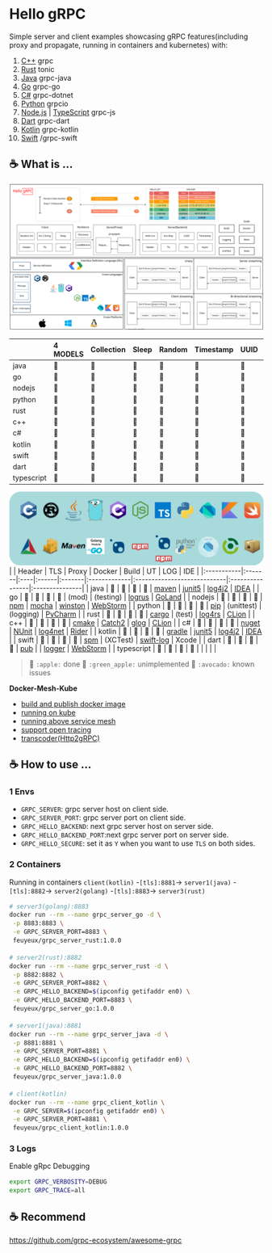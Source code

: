 # Hello gRPC

Simple server and client examples showcasing gRPC features(including proxy and propagate, running in containers and kubernetes) with:

1. [C++](hello-grpc-cpp) grpc
2. [Rust](hello-grpc-rust) tonic
3. [Java](hello-grpc-java) grpc-java
4. [Go](hello-grpc-go) grpc-go
5. [C#](hello-grpc-csharp) grpc-dotnet
6. [Python](hello-grpc-python) grpcio
7. [Node.js](hello-grpc-nodejs) | [TypeScript](hello-grpc-ts)  grpc-js
8. [Dart](hello-grpc-dart) grpc-dart
9. [Kotlin](hello-grpc-kotlin) grpc-kotlin
10. [Swift](hello-grpc-swift) /grpc-swift


## :coffee: What is ...


![grpc_diagram](diagram/hello-grpc.svg)

|            | 4 MODELS | Collection | Sleep | Random | Timestamp | UUID | Env |
|:-----------|:---------|:-----------|:------|:-------|:----------|:-----|:----|
| java       | 🍎        | 🍎          | 🍎     | 🍎      | 🍎         | 🍎    | 🍎   |
| go         | 🍎        | 🍎          | 🍎     | 🍎      | 🍎         | 🍎    | 🍎   |
| nodejs     | 🍎        | 🍎          | 🍎     | 🍎      | 🍎         | 🍎    | 🍎   |
| python     | 🍎        | 🍎          | 🍎     | 🍎      | 🍎         | 🍎    | 🍎   |
| rust       | 🍎        | 🍎          | 🍎     | 🍎      | 🍎         | 🍎    | 🍎   |
| c++        | 🍎        | 🍎          | 🍎     | 🍎      | 🍎         | 🍏    | 🍎   |
| c#         | 🍎        | 🍎          | 🍎     | 🍎      | 🍎         | 🍎    | 🍎   |
| kotlin     | 🍎        | 🍎          | 🍎     | 🍎      | 🍎         | 🍎    | 🍎   |
| swift      | 🍎        | 🍎          | 🍎     | 🍎      | 🍎         | 🍎    | 🍏   |
| dart       | 🍏        | 🍎          | 🍎     | 🍎      | 🍎         | 🍎    | 🍎   |
| typescript | 🍏        | 🍏          | 🍏     | 🍏      | 🍏         | 🍏    | 🍏   |

![build tools](diagram/build_tools.svg)
|            | Header | TLS | Proxy | Docker | Build        | UT                          | LOG             | IDE            |
|:-----------|:-------|:----|:------|:-------|:-------------|:----------------------------|:----------------|:---------------|
| java       | 🍎      | 🍎   | 🍎     | 🍎      | [maven][1]   | [junit5][2]                 | [log4j2][3]     | [IDEA][4]      |
| go         | 🍎      | 🍎   | 🍎     | 🍎      | (mod)        | (testing)                   | [logrus][5]     | [GoLand][6]    |
| nodejs     | 🍎      | 🥑   | 🍎     | 🍎      | [npm][7]     | [mocha][8]                  | [winston][9]    | [WebStorm][10] |
| python     | 🍎      | 🍎   | 🍎     | 🍎      | [pip][11]    | (unittest)                  | (logging)       | [PyCharm][12]  |
| rust       | 🍎      | 🍎   | 🍎     | 🍎      | [cargo][13]  | (test)                      | [log4rs][14]    | [CLion][15]    |
| c++        | 🍎      | 🍎   | 🍎     | 🍎      | [cmake][16]  | [Catch2][24]                | [glog][17]      | [CLion][15]    |
| c#         | 🍎      | 🍎   | 🍎     | 🍎      | [nuget][18]  | [NUnit](https://nunit.org/) | [log4net][19]   | [Rider][20]    |
| kotlin     | 🍎      | 🍎   | 🍎     | 🍎      | [gradle][21] | [junit5][2]                 | [log4j2][3]     | [IDEA][4]      |
| swift      | 🍏      | 🍏   | 🍏     | 🍏      | [spm][22]    | (XCTest)                    | [swift-log][23] | Xcode          |
| dart       | 🍏      | 🍏   | 🍏     | 🍏      | [pub][25]    |                             | [logger][26]    | [WebStorm][10] |
| typescript | 🍏      | 🍏   | 🍏     | 🍏      |              |                             |                 |                |
> 🍎 `:apple:` done 
> 🍏 `:green_apple:` unimplemented
> 🥑 `:avocado:` known issues

**Docker-Mesh-Kube**

- [build and publish docker image](docker/README.md)
- [running on kube](k8s/kube)
- [running above service mesh](k8s/mesh)
- [support open tracing](k8s/tracing)
- [transcoder(Http2gRPC)](k8s/transcoder)

## :coffee: How to use ...

### 1 Envs

- `GRPC_SERVER`: grpc server host on client side.
- `GRPC_SERVER_PORT`: grpc server port on client side.
- `GRPC_HELLO_BACKEND`: next grpc server host on server side.
- `GRPC_HELLO_BACKEND_PORT`:next grpc server port on server side.
- `GRPC_HELLO_SECURE`: set it as `Y` when you want to use `TLS` on both sides.

### 2 Containers

Running in containers
`client(kotlin)` -`[tls]:8881`-> `server1(java)` -`[tls]:8882`-> `server2(golang)` -`[tls]:8883`-> `server3(rust)`

```bash
# server3(golang):8883
docker run --rm --name grpc_server_go -d \
 -p 8883:8883 \
 -e GRPC_SERVER_PORT=8883 \
 feuyeux/grpc_server_rust:1.0.0

# server2(rust):8882
docker run --rm --name grpc_server_rust -d \
 -p 8882:8882 \
 -e GRPC_SERVER_PORT=8882 \
 -e GRPC_HELLO_BACKEND=$(ipconfig getifaddr en0) \
 -e GRPC_HELLO_BACKEND_PORT=8883 \
 feuyeux/grpc_server_go:1.0.0

# server1(java):8881
docker run --rm --name grpc_server_java -d \
 -p 8881:8881 \
 -e GRPC_SERVER_PORT=8881 \
 -e GRPC_HELLO_BACKEND=$(ipconfig getifaddr en0) \
 -e GRPC_HELLO_BACKEND_PORT=8882 \
 feuyeux/grpc_server_java:1.0.0

# client(kotlin)
docker run --rm --name grpc_client_kotlin \
 -e GRPC_SERVER=$(ipconfig getifaddr en0) \
 -e GRPC_SERVER_PORT=8881 \
 feuyeux/grpc_client_kotlin:1.0.0
```

### 3 Logs

Enable gRpc Debugging

```bash
export GRPC_VERBOSITY=DEBUG
export GRPC_TRACE=all
```

## :coffee: Recommend

<https://github.com/grpc-ecosystem/awesome-grpc>

[1]: <https://maven.apache.org/>
[2]: <https://junit.org/junit5/>
[3]: <https://logging.apache.org/log4j>
[4]: <https://www.jetbrains.com/idea/>
[5]: <https://github.com/sirupsen/logrus>
[6]: <https://www.jetbrains.com/go/>
[7]: <https://www.npmjs.com/>
[8]: <https://www.npmjs.com/package/mocha>
[9]: <https://www.npmjs.com/package/winston>
[10]: <https://www.jetbrains.com/webstorm/>
[11]: <https://pypi.org/project/pip/>
[12]: <https://www.jetbrains.com/pycharm/>
[13]: <https://doc.rust-lang.org/cargo/>
[14]: <https://docs.rs/log4rs>
[15]: <https://www.jetbrains.com/clion/>
[16]: <https://cmake.org/>
[17]: <https://github.com/google/glog>
[18]: <https://www.nuget.org/>
[19]: <https://logging.apache.org/log>
[20]: <https://www.jetbrains.com/rider/>
[21]: <https://gradle.org/>
[22]: <https://www.swift.org/package-manager/>
[23]: <https://github.com/apple/swift-log>
[24]: <https://github.com/catchorg/Catch2>
[25]: <https://dart.dev/guides/packages>
[26]: <https://pub.dev/packages/logger>